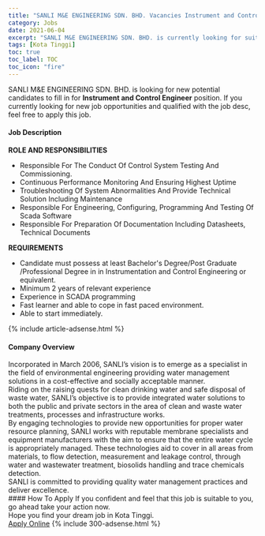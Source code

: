 ```yaml
---
title: "SANLI M&E ENGINEERING SDN. BHD. Vacancies Instrument and Control Engineer" 
category: Jobs 
date: 2021-06-04 
excerpt: "SANLI M&E ENGINEERING SDN. BHD. is currently looking for suitable person to fill in the Instrument and Control Engineer which based in Kota Tinggi" 
tags: [Kota Tinggi] 
toc: true 
toc_label: TOC 
toc_icon: "fire" 
--- 
```


<p>SANLI M&E ENGINEERING SDN. BHD. is looking for new potential candidates to fill in for <b>Instrument and Control Engineer</b> position. If you currently looking for new job opportunities and qualified with the job desc, feel free to apply this job.
</p><div><div><h4>Job Description</h4></div><div><div><span><div><p><strong>ROLE AND RESPONSIBILITIES</strong></p><ul><li><span>Responsible For The Conduct Of Control System Testing And Commissioning.</span></li><li><span>Continuous Performance Monitoring And Ensuring Highest Uptime</span></li><li><span>Troubleshooting Of System Abnormalities And Provide Technical Solution Including Maintenance</span></li><li><span>Responsible For Engineering, Configuring, Programming And Testing Of Scada Software</span></li><li><span>Responsible For Preparation Of Documentation Including Datasheets, Technical Documents</span></li></ul><p><strong>REQUIREMENTS</strong></p><ul><li>Candidate must possess at least Bachelor's Degree/Post Graduate /Professional Degree in in Instrumentation and Control Engineering or equivalent.</li><li>Minimum 2 years of relevant experience</li><li>Experience in SCADA programming</li><li>Fast learner and able to cope in fast paced environment.</li><li>Able to start immediately.</li></ul></div></span></div></div></div> 
{% include article-adsense.html %} 
<div><div><h4>Company Overview</h4></div><div><div><span><div><div>
<div>Incorporated in March 2006, SANLI&#8217;s vision is to emerge as a specialist in the field of environmental engineering providing water management solutions in a cost-effective and socially acceptable manner.</div>
<div>Riding on the raising quests for clean drinking water and safe disposal of waste water, SANLI&#8217;s objective is to provide integrated water solutions to both the public and private sectors in the area of clean and waste water treatments, processes and infrastructure works.</div>
<div>By engaging technologies to provide new opportunities for proper water resource planning, SANLI works with reputable membrane specialists and equipment manufacturers with the aim to ensure that the entire water cycle is appropriately managed. These technologies aid to cover in all areas from materials, to flow detection, measurement and leakage control, through water and wastewater treatment, biosolids handling and trace chemicals detection.</div>
<div>SANLI is committed to providing quality water management practices and deliver excellence.</div>
</div></div></span></div></div></div> 
#### How To Apply 
If you confident and feel that this job is suitable to you, go ahead take your action now. <br/> 
Hope you find your dream job in Kota Tinggi. <br/> 
<a href="https://www.jobstreet.com.my/en/job/instrument-and-control-engineer-4583623?jobId=jobstreet-my-job-4583623&" class="btn btn--info" target="_blank" rel="nofollow noopenner">Apply Online</a> 
{% include 300-adsense.html %} 